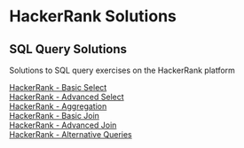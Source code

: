# HackerRank Solutions

## SQL Query Solutions 

Solutions to SQL query exercises on the HackerRank platform

<a href="https://www.hackerrank.com/domains/sql?filters%5Bsubdomains%5D%5B%5D=select" target="_blank">HackerRank - Basic Select</a><br/>
<a href="https://www.hackerrank.com/domains/sql?filters%5Bsubdomains%5D%5B%5D=advanced-select" target="_blank">HackerRank - Advanced Select</a><br/>
<a href="https://www.hackerrank.com/domains/sql?filters%5Bsubdomains%5D%5B%5D=aggregation" target="_blank">HackerRank - Aggregation</a><br/>
<a href="https://www.hackerrank.com/domains/sql?filters%5Bsubdomains%5D%5B%5D=join" target="_blank">HackerRank - Basic Join</a><br/>
<a href="https://www.hackerrank.com/domains/sql?filters%5Bsubdomains%5D%5B%5D=advanced-join" target="_blank">HackerRank - Advanced Join</a><br/>
<a href="https://www.hackerrank.com/domains/sql?filters%5Bsubdomains%5D%5B%5D=alternative-queries" target="_blank">HackerRank - Alternative Queries</a><br/>
